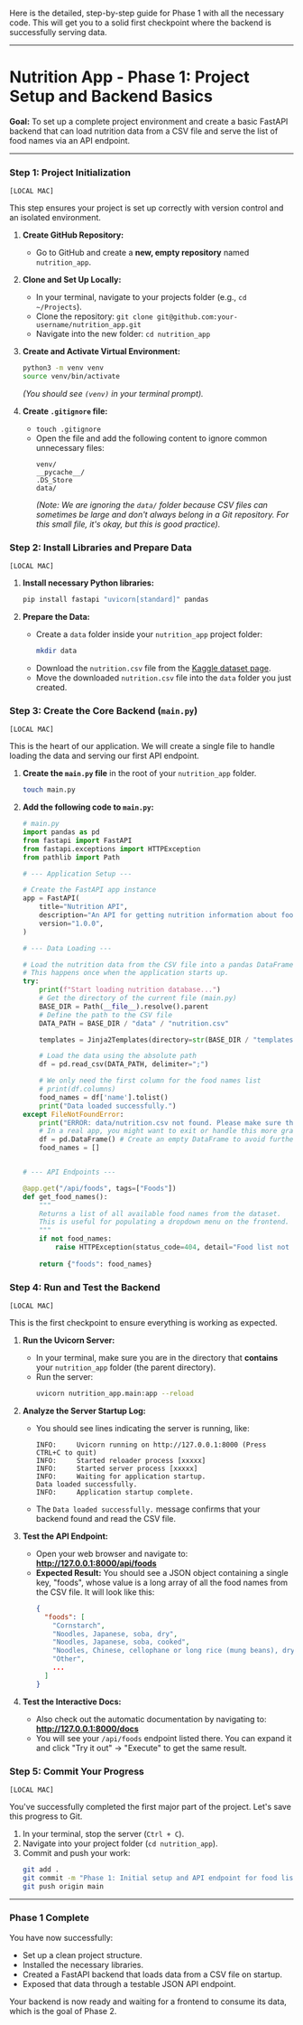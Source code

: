 Here is the detailed, step-by-step guide for Phase 1 with all the necessary code. This will get you to a solid first checkpoint where the backend is successfully serving data.

---

# Nutrition App - Phase 1: Project Setup and Backend Basics

**Goal:** To set up a complete project environment and create a basic FastAPI backend that can load nutrition data from a CSV file and serve the list of food names via an API endpoint.

---

### Step 1: Project Initialization

`[LOCAL MAC]`

This step ensures your project is set up correctly with version control and an isolated environment.

1.  **Create GitHub Repository:**
    *   Go to GitHub and create a **new, empty repository** named `nutrition_app`.

2.  **Clone and Set Up Locally:**
    *   In your terminal, navigate to your projects folder (e.g., `cd ~/Projects`).
    *   Clone the repository: `git clone git@github.com:your-username/nutrition_app.git`
    *   Navigate into the new folder: `cd nutrition_app`

3.  **Create and Activate Virtual Environment:**
    ```bash
    python3 -m venv venv
    source venv/bin/activate
    ```
    *(You should see `(venv)` in your terminal prompt).*

4.  **Create `.gitignore` file:**
    *   `touch .gitignore`
    *   Open the file and add the following content to ignore common unnecessary files:
        ```text
        venv/
        __pycache__/
        .DS_Store
        data/
        ```
        *(Note: We are ignoring the `data/` folder because CSV files can sometimes be large and don't always belong in a Git repository. For this small file, it's okay, but this is good practice).*

### Step 2: Install Libraries and Prepare Data

`[LOCAL MAC]`

1.  **Install necessary Python libraries:**
    ```bash
    pip install fastapi "uvicorn[standard]" pandas
    ```

2.  **Prepare the Data:**
    *   Create a `data` folder inside your `nutrition_app` project folder:
        ```bash
        mkdir data
        ```
    *   Download the `nutrition.csv` file from the [Kaggle dataset page](https://www.kaggle.com/datasets/gokulprasantht/nutrition-dataset).
    *   Move the downloaded `nutrition.csv` file into the `data` folder you just created.

### Step 3: Create the Core Backend (`main.py`)

`[LOCAL MAC]`

This is the heart of our application. We will create a single file to handle loading the data and serving our first API endpoint.

1.  **Create the `main.py` file** in the root of your `nutrition_app` folder.
    ```bash
    touch main.py
    ```

2.  **Add the following code to `main.py`:**

    ```python
    # main.py
    import pandas as pd
    from fastapi import FastAPI
    from fastapi.exceptions import HTTPException
    from pathlib import Path

    # --- Application Setup ---

    # Create the FastAPI app instance
    app = FastAPI(
        title="Nutrition API",
        description="An API for getting nutrition information about food.",
        version="1.0.0",
    )

    # --- Data Loading ---

    # Load the nutrition data from the CSV file into a pandas DataFrame.
    # This happens once when the application starts up.
    try:
        print(f"Start loading nutrition database...")
        # Get the directory of the current file (main.py)
        BASE_DIR = Path(__file__).resolve().parent 
        # Define the path to the CSV file
        DATA_PATH = BASE_DIR / "data" / "nutrition.csv"

        templates = Jinja2Templates(directory=str(BASE_DIR / "templates"))

        # Load the data using the absolute path
        df = pd.read_csv(DATA_PATH, delimiter=";")

        # We only need the first column for the food names list
        # print(df.columns)
        food_names = df['name'].tolist()
        print("Data loaded successfully.")
    except FileNotFoundError:
        print("ERROR: data/nutrition.csv not found. Please make sure the file exists.")
        # In a real app, you might want to exit or handle this more gracefully.
        df = pd.DataFrame() # Create an empty DataFrame to avoid further errors
        food_names = []


    # --- API Endpoints ---

    @app.get("/api/foods", tags=["Foods"])
    def get_food_names():
        """
        Returns a list of all available food names from the dataset.
        This is useful for populating a dropdown menu on the frontend.
        """
        if not food_names:
            raise HTTPException(status_code=404, detail="Food list not available. Check server data.")
        
        return {"foods": food_names}

    ```

### Step 4: Run and Test the Backend

`[LOCAL MAC]`

This is the first checkpoint to ensure everything is working as expected.

1.  **Run the Uvicorn Server:**
    *   In your terminal, make sure you are in the directory that **contains** your `nutrition_app` folder (the parent directory).
    *   Run the server:
        ```bash
        uvicorn nutrition_app.main:app --reload
        ```

2.  **Analyze the Server Startup Log:**
    *   You should see lines indicating the server is running, like:
        ```
        INFO:     Uvicorn running on http://127.0.0.1:8000 (Press CTRL+C to quit)
        INFO:     Started reloader process [xxxxx]
        INFO:     Started server process [xxxxx]
        INFO:     Waiting for application startup.
        Data loaded successfully.
        INFO:     Application startup complete.
        ```
    *   The `Data loaded successfully.` message confirms that your backend found and read the CSV file.

3.  **Test the API Endpoint:**
    *   Open your web browser and navigate to: **http://127.0.0.1:8000/api/foods**
    *   **Expected Result:** You should see a JSON object containing a single key, "foods", whose value is a long array of all the food names from the CSV file. It will look like this:
        ```json
        {
          "foods": [
            "Cornstarch",
            "Noodles, Japanese, soba, dry",
            "Noodles, Japanese, soba, cooked",
            "Noodles, Chinese, cellophane or long rice (mung beans), dry",
            "Other",
            ...
          ]
        }
        ```

4.  **Test the Interactive Docs:**
    *   Also check out the automatic documentation by navigating to: **http://127.0.0.1:8000/docs**
    *   You will see your `/api/foods` endpoint listed there. You can expand it and click "Try it out" -> "Execute" to get the same result.

### Step 5: Commit Your Progress

`[LOCAL MAC]`

You've successfully completed the first major part of the project. Let's save this progress to Git.

1.  In your terminal, stop the server (`Ctrl + C`).
2.  Navigate into your project folder (`cd nutrition_app`).
3.  Commit and push your work:
    ```bash
    git add .
    git commit -m "Phase 1: Initial setup and API endpoint for food list"
    git push origin main
    ```

---

### Phase 1 Complete

You have now successfully:
*   Set up a clean project structure.
*   Installed the necessary libraries.
*   Created a FastAPI backend that loads data from a CSV file on startup.
*   Exposed that data through a testable JSON API endpoint.

Your backend is now ready and waiting for a frontend to consume its data, which is the goal of Phase 2.
